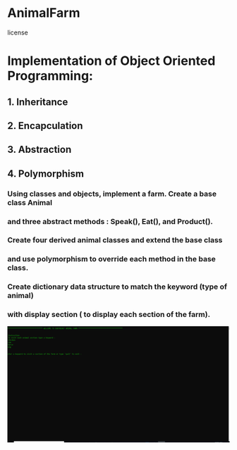 # AnimalFarm
license

# Implementation of Object Oriented Programming:
## 1. Inheritance
## 2. Encapculation 
## 3. Abstraction
## 4. Polymorphism

### Using classes and objects, implement a farm. Create a base class Animal
### and three abstract methods : Speak(), Eat(), and Product().
### Create four derived animal classes and extend the base class
### and use polymorphism to override each method in the base class.
### Create dictionary data structure to match the keyword (type of animal)
### with display section ( to display each section of the farm).

![](Images/Demo.gif)


